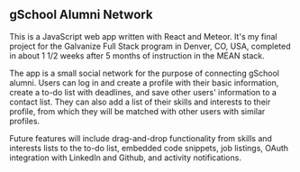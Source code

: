 ## gSchool Alumni Network

This is a JavaScript web app written with React and Meteor. It's my final project for the Galvanize Full Stack program in Denver, CO, USA, completed in about 1 1/2 weeks after 5 months of instruction in the MEAN stack.

The app is a small social network for the purpose of connecting gSchool alumni. Users can log in and create a profile with their basic information, create a to-do list with deadlines, and save other users' information to a contact list. They can also add a list of their skills and interests to their profile, from which they will be matched with other users with similar profiles.

Future features will include drag-and-drop functionality from skills and interests lists to the to-do list, embedded code snippets, job listings, OAuth integration with LinkedIn and Github, and activity notifications.
